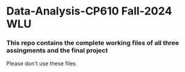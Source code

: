# Data-Analysis-CP610 Fall-2024 WLU

### This repo contains the complete working files of all three assingments and the final project


Please don't use these files 
